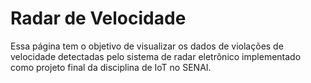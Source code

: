 # Radar de Velocidade

Essa página tem o objetivo de visualizar os dados de violações de velocidade detectadas pelo sistema de radar eletrônico implementado como projeto final da disciplina de IoT no SENAI.
